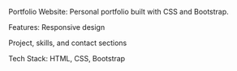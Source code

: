 Portfolio Website:
Personal portfolio built with CSS and Bootstrap.

Features:
Responsive design

Project, skills, and contact sections

Tech Stack:
HTML, CSS, Bootstrap
